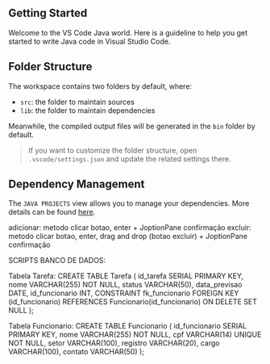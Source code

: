 ## Getting Started

Welcome to the VS Code Java world. Here is a guideline to help you get started to write Java code in Visual Studio Code.

## Folder Structure

The workspace contains two folders by default, where:

- `src`: the folder to maintain sources
- `lib`: the folder to maintain dependencies

Meanwhile, the compiled output files will be generated in the `bin` folder by default.

> If you want to customize the folder structure, open `.vscode/settings.json` and update the related settings there.

## Dependency Management

The `JAVA PROJECTS` view allows you to manage your dependencies. More details can be found [here](https://github.com/microsoft/vscode-java-dependency#manage-dependencies).


adicionar: metodo clicar botao, enter + JoptionPane confirmação
excluir: metodo clicar botao, enter, drag and drop (botao excluir) + JoptionPane confirmação


SCRIPTS BANCO DE DADOS:

Tabela Tarefa:
CREATE TABLE Tarefa (
    id_tarefa SERIAL PRIMARY KEY,
    nome VARCHAR(255) NOT NULL,
    status VARCHAR(50),
    data_previsao DATE,
    id_funcionario INT,
    CONSTRAINT fk_funcionario
        FOREIGN KEY (id_funcionario) 
        REFERENCES Funcionario(id_funcionario)
        ON DELETE SET NULL
);

Tabela Funcionario:
CREATE TABLE Funcionario (
    id_funcionario SERIAL PRIMARY KEY,
    nome VARCHAR(255) NOT NULL,
    cpf VARCHAR(14) UNIQUE NOT NULL,
    setor VARCHAR(100),
    registro VARCHAR(20),
    cargo VARCHAR(100),
    contato VARCHAR(50)
);


